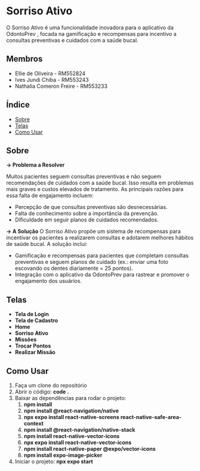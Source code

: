 # Sorriso Ativo

O Sorriso Ativo é uma funcionalidade inovadora para o aplicativo da OdontoPrev , focada na gamificação e recompensas para incentivo a consultas preventivas e cuidados com a saúde bucal.

## Membros

- Ellie de Oliveira - RM552824
- Ives Jundi Chiba - RM553243
- Nathalia Comeron Freire - RM553233

## Índice

- [Sobre](#sobre)
- [Telas](#telas)
- [Como Usar](#como-usar)

## Sobre

**-> Problema a Resolver**

Muitos pacientes seguem consultas preventivas e não seguem recomendações de cuidados com a saúde bucal. Isso resulta em problemas mais graves e custos elevados de tratamento. As principais razões para essa falta de engajamento incluem:

- Percepção de que consultas preventivas são desnecessárias.
- Falta de conhecimento sobre a importância da prevenção.
- Dificuldade em seguir planos de cuidados recomendados.

**-> A Solução**
O Sorriso Ativo propõe um sistema de recompensas para incentivar os pacientes a realizarem consultas e adotarem melhores hábitos de saúde bucal. A solução inclui:

- Gamificação e recompensas para pacientes que completam consultas preventivas e seguem planos de cuidado (ex.: enviar uma foto escovando os dentes diariamente = 25 pontos).
- Integração com o aplicativo da OdontoPrev para rastrear e promover o engajamento dos usuários.

## Telas

- **Tela de Login**
- **Tela de Cadastro**
- **Home**
- **Sorriso Ativo**
- **Missões**
- **Trocar Pontos**
- **Realizar Missão**

## Como Usar

1. Faça um clone do repositório
2. Abrir o código: **code .**
3. Baixar as dependências para rodar o projeto:
   1. **npm install**
   2. **npm install @react-navigation/native**
   3. **npx expo install react-native-screens react-native-safe-area-context**
   4. **npm install @react-navigation/native-stack**
   5. **npm install react-native-vector-icons**
   6. **npx expo install react-native-vector-icons**
   7. **npm install react-native-paper @expo/vector-icons**
   8. **npm install expo-image-picker**
4. Iniciar o projeto: **npx expo start**
